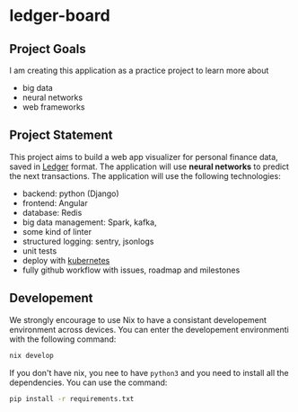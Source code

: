 # ledger-board

## Project Goals

I am creating this application as a practice project to learn more about
- big data
- neural networks
- web frameworks

## Project Statement

This project aims to build a web app visualizer for personal finance data, saved in [Ledger](https://github.com/ledger/ledger) format. The application will use **neural networks** to predict the next transactions. The application will use the following technologies:
- backend: python (Django)
- frontend: Angular
- database: Redis
- big data management: Spark, kafka,
- some kind of linter
- structured logging: sentry, jsonlogs
- unit tests
- deploy with [kubernetes](https://github.com/kubernetes/kubernetes)
- fully github workflow with issues, roadmap and milestones

## Developement

We strongly encourage to use Nix to have a consistant developement environment across devices. You can enter the developement environmenti with the following command:
```bash
nix develop
```

If you don't have nix, you nee to have `python3` and you need to install all the dependencies. You can use the command:
```bash
pip install -r requirements.txt
```
